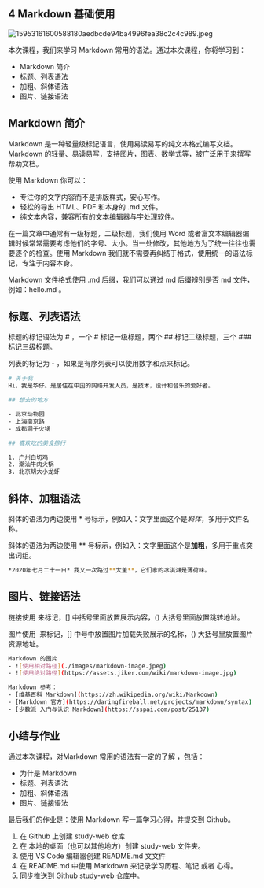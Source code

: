 ## 4 Markdown 基础使用

![15953161600588180aedbcde94ba4996fea38c2c4c989.jpeg](https://vip-assets.jiker.com/_for_plus_sub_project/2020/0827/admin/BZPPUFh2YarCUne71NAs7H2eDegKpR7IuX4ToOVC.jpeg)

本次课程，我们来学习 Markdown 常用的语法。通过本次课程，你将学习到：

- Markdown 简介
- 标题、列表语法
- 加粗、斜体语法
- 图片、链接语法

## Markdown 简介
Markdown 是一种轻量级标记语言，使用易读易写的纯文本格式编写文档。Markdown 的轻量、易读易写，支持图片，图表、数学式等，被广泛用于来撰写帮助文档。

使用 Markdown 你可以：

- 专注你的文字内容而不是排版样式，安心写作。
- 轻松的导出 HTML、PDF 和本身的 .md 文件。
- 纯文本内容，兼容所有的文本编辑器与字处理软件。

在一篇文章中通常有一级标题，二级标题，我们使用 Word 或者富文本编辑器编辑时候常常需要考虑他们的字号、大小。当一处修改，其他地方为了统一往往也需要逐个的检查。使用 Markdown 我们就不需要再纠结于格式，使用统一的语法标记，专注于内容本身。

Markdown 文件格式使用 .md 后缀，我们可以通过 md 后缀辨别是否 md 文件，例如：hello.md 。

## 标题、列表语法
标题的标记语法为 # ，一个 # 标记一级标题，两个 ## 标记二级标题，三个 ### 标记三级标题。

列表的标记为 - ，如果是有序列表可以使用数字和点来标记。

```bash
# 关于我
Hi，我是华仔。是居住在中国的网络开发人员，是技术，设计和音乐的爱好者。

## 想去的地方

- 北京动物园
- 上海南京路
- 成都洞子火锅

## 喜欢吃的美食排行

1. 广州白切鸡
2. 潮汕牛肉火锅
3. 北京胡大小龙虾

```

## 斜体、加粗语法
斜体的语法为两边使用 * 号标示，例如入：文字里面这个是*斜体*，多用于文件名称。

斜体的语法为两边使用 ** 号标示，例如入：文字里面这个是**加粗**，多用于重点突出词组。

```bash
*2020年七月二十一日* 我又一次路过**大董**，它们家的冰淇淋是薄荷味。
```

## 图片、链接语法
链接使用 []() 来标记，[] 中括号里面放置展示内容，() 大括号里面放置跳转地址。

图片使用 ![]() 来标记，[] 中号中放置图片加载失败展示的名称，() 大括号里放置图片资源地址。

```bash
Markdown 的图片
- ![使用相对路径](./images/markdown-image.jpeg)
- ![使用绝对路径](https://assets.jiker.com/wiki/markdown-image.jpg)

Markdown 参考：
- [维基百科 Markdown](https://zh.wikipedia.org/wiki/Markdown)
- [Markdown 官方](https://daringfireball.net/projects/markdown/syntax)
- [少数派 入门与认识 Markdown](https://sspai.com/post/25137)
```

## 小结与作业
通过本次课程，对Markdown 常用的语法有一定的了解 ，包括：

- 为什是 Markdown
- 标题、列表语法
- 加粗、斜体语法
- 图片、链接语法

最后我们的作业是：使用 Markdown 写一篇学习心得，并提交到 Github。

1. 在 Github 上创建 study-web 仓库
2. 在 本地的桌面（也可以其他地方）创建 study-web 文件夹。
3. 使用 VS Code 编辑器创建 README.md 文文件
4. 在 README.md 中使用 Markdown 来记录学习历程、笔记 或者 心得。
5. 同步推送到 Github study-web 仓库中。
